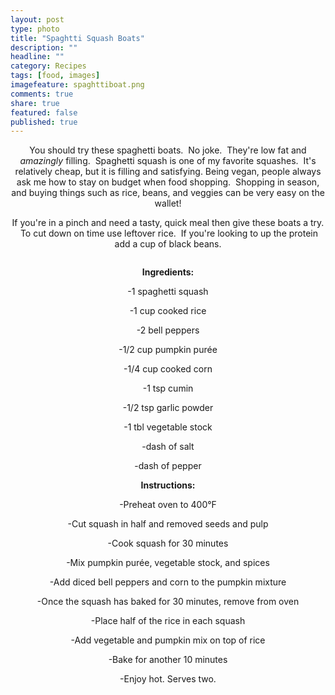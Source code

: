 ```yaml
---
layout: post
type: photo
title: "Spaghtti Squash Boats"
description: ""
headline: ""
category: Recipes
tags: [food, images]
imagefeature: spaghttiboat.png
comments: true
share: true
featured: false
published: true
---
```

<p style="text-align: center;">You should try these spaghetti boats.  No joke.  They're low fat and <em>amazingly</em> filling.  Spaghetti squash is one of my favorite squashes.  It's relatively cheap, but it is filling and satisfying. Being vegan, people always ask me how to stay on budget when food shopping.  Shopping in season, and buying things such as rice, beans, and veggies can be very easy on the wallet!</p>
<p style="text-align: center;"></p>
<p style="text-align: center;">If you're in a pinch and need a tasty, quick meal then give these boats a try.  To cut down on time use leftover rice.  If you're looking to up the protein add a cup of black beans.</p>
<p style="text-align: center;"></p>
<p style="text-align: center;"><img src="http://i1208.photobucket.com/albums/cc370/apegg23/spaghettiboat1_zpsffd8cd02.png" alt="" /></p>
<p style="text-align: center;"><strong>Ingredients:</strong></p>
<p class="p1" style="text-align: center;">-1 spaghetti squash</p>
<p class="p1" style="text-align: center;">-1 cup cooked rice</p>
<p class="p1" style="text-align: center;">-2 bell peppers</p>
<p class="p1" style="text-align: center;">-1/2 cup pumpkin purée</p>
<p class="p1" style="text-align: center;">-1/4 cup cooked corn</p>
<p class="p1" style="text-align: center;">-1 tsp cumin</p>
<p class="p1" style="text-align: center;">-1/2 tsp garlic powder</p>
<p class="p1" style="text-align: center;">-1 tbl vegetable stock</p>
<p class="p1" style="text-align: center;">-dash of salt</p>
<p class="p1" style="text-align: center;">-dash of pepper</p>
<p class="p1" style="text-align: center;"></p>
<p class="p1" style="text-align: center;"><strong>Instructions:</strong></p>
<p class="p1" style="text-align: center;">-Preheat oven to 400°F</p>
<p class="p1" style="text-align: center;">-Cut squash in half and removed seeds and pulp</p>
<p class="p1" style="text-align: center;">-Cook squash for 30 minutes</p>
<p class="p1" style="text-align: center;">-Mix pumpkin purée, vegetable stock, and spices</p>
<p class="p1" style="text-align: center;">-Add diced bell peppers and corn to the pumpkin mixture</p>
<p class="p1" style="text-align: center;">-Once the squash has baked for 30 minutes, remove from oven</p>
<p class="p1" style="text-align: center;">-Place half of the rice in each squash</p>
<p class="p1" style="text-align: center;">-Add vegetable and pumpkin mix on top of rice</p>
<p class="p1" style="text-align: center;">-Bake for another 10 minutes</p>
<p class="p1" style="text-align: center;">-Enjoy hot. Serves two.</p>